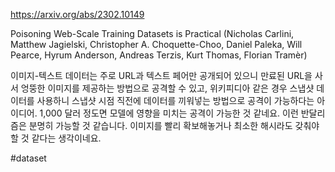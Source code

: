 https://arxiv.org/abs/2302.10149

Poisoning Web-Scale Training Datasets is Practical (Nicholas Carlini, Matthew Jagielski, Christopher A. Choquette-Choo, Daniel Paleka, Will Pearce, Hyrum Anderson, Andreas Terzis, Kurt Thomas, Florian Tramèr)

이미지-텍스트 데이터는 주로 URL과 텍스트 페어만 공개되어 있으니 만료된 URL을 사서 엉뚱한 이미지를 제공하는 방법으로 공격할 수 있고, 위키피디아 같은 경우 스냅샷 데이터를 사용하니 스냅샷 시점 직전에 데이터를 끼워넣는 방법으로 공격이 가능하다는 아이디어. 1,000 달러 정도면 모델에 영향을 미치는 공격이 가능한 것 같네요. 이런 반달리즘은 분명히 가능할 것 같습니다. 이미지를 빨리 확보해놓거나 최소한 해시라도 갖춰야 할 것 같다는 생각이네요.

#dataset 
